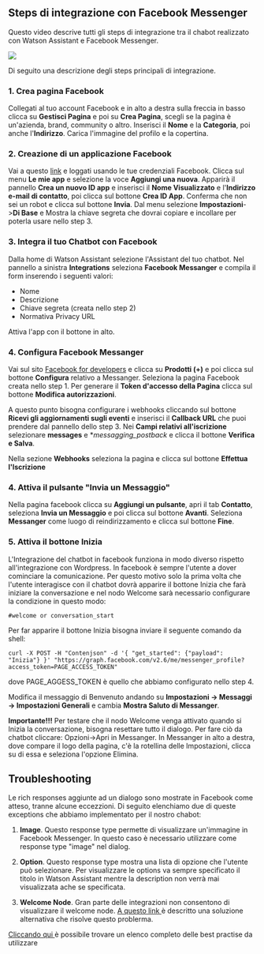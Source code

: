 ## Steps di integrazione con Facebook Messenger

 Questo video descrive tutti gli steps di integrazione tra il chabot realizzato con Watson Assistant e Facebook Messenger.
 
 [![](http://img.youtube.com/vi/8o-FFU5sYNM/0.jpg)](http://www.youtube.com/watch?v=8o-FFU5sYNM "")

 Di seguito una descrizione degli steps principali di integrazione.
 
### 1. Crea pagina Facebook

Collegati al tuo account Facebook e in alto a destra sulla freccia in basso clicca su **Gestisci Pagina** e poi su **Crea Pagina**, scegli se la pagina è un'azienda, brand, community o altro. Inserisci il **Nome** e la **Categoria**, poi anche l'**Indirizzo**. Carica l'immagine del profilo e la copertina.

### 2. Creazione di un applicazione Facebook

Vai a questo [link](http://developers.facebook.com) e loggati usando le tue credenziali Facebook. Clicca sul menu **Le mie app** e selezione la voce **Aggiungi una nuova**. Apparirà il pannello **Crea un nuovo ID app** e inserisci il **Nome Visualizzato** e l'**Indirizzo e-mail di contatto**, poi clicca sul bottone **Crea ID App**. Conferma che non sei un robot e clicca sul bottone **Invia**. Dal menu selezione **Impostazioni**->**Di Base** e Mostra la chiave segreta che dovrai copiare e incollare per poterla usare nello step 3.

### 3. Integra il tuo Chatbot con Facebook

Dalla home di Watson Assistant selezione l'Assistant del tuo chatbot. Nel pannello a sinistra **Integrations** seleziona **Facebook Messanger** e compila il form inserendo i seguenti valori:
- Nome
- Descrizione
- Chiave segreta (creata nello step 2)
- Normativa Privacy URL

Attiva l'app con il bottone in alto.

### 4. Configura Facebook Messanger

Vai sul sito [Facebook for developers](http://developers.facebook.com) e clicca su **Prodotti (+)** e poi clicca sul bottone **Configura** relativo a Messanger. Seleziona la pagina Facebook creata nello step 1. Per generare il **Token d'accesso della Pagina** clicca sul bottone **Modifica autorizzazioni**.

A questo punto bisogna configurare i webhooks cliccando sul bottone **Ricevi gli aggiornamenti sugli eventi** e inserisci il **Callback URL** che puoi prendere dal pannello dello step 3. Nei **Campi relativi all'iscrizione** selezionare **messages** e **messagging_postback* e clicca il bottone **Verifica e Salva**.

Nella sezione **Webhooks** seleziona la pagina e clicca sul bottone **Effettua l'Iscrizione**

### 4. Attiva il pulsante "Invia un Messaggio"

Nella pagina facebook clicca su **Aggiungi un pulsante**, apri il tab **Contatto**, seleziona **Invia un Messaggio** e poi clicca sul bottone **Avanti**. Seleziona **Messanger** come luogo di reindirizzamento e clicca sul bottone **Fine**.

### 5. Attiva il bottone Inizia

L'Integrazione del chatbot in facebook funziona in modo diverso rispetto all'integrazione con Wordpress. In facebook è sempre l'utente a dover cominciare la comunicazione. Per questo motivo solo la prima volta che l'utente interagisce con il chatbot dovrà apparire il bottone Inizia che farà iniziare la conversazione e nel nodo Welcome sarà necessario configurare la condizione in questo modo:

```#welcome or conversation_start```

Per far apparire il bottone Inizia bisogna inviare il seguente comando da shell:

```
curl -X POST -H "Contenjson" -d '{ "get_started": {"payload": "Inizia"} }' "https://graph.facebook.com/v2.6/me/messenger_profile?access_token=PAGE_ACCESS_TOKEN"
```

dove PAGE_AGGESS_TOKEN è quello che abbiamo configurato nello step 4.

Modifica il messaggio di Benvenuto andando su **Impostazioni -> Messaggi -> Impostazioni Generali** e cambia **Mostra Saluto di Messanger**.

**Importante!!!** Per testare che il nodo Welcome venga attivato quando si Inizia la conversazione, bisogna resettare tutto il dialogo. Per fare ciò da chatbot cliccare: Opzioni->Apri in Messanger. In Messanger in alto a destra, dove compare il logo della pagina, c'è la rotellina delle Impostazioni, clicca su di essa e seleziona l'opzione Elimina.

## Troubleshooting

Le rich responses aggiunte ad un dialogo sono mostrate in Facebook come atteso, tranne alcune eccezzioni. Di seguito elenchiamo due di queste exceptions che abbiamo implementato per il nostro chabot:

1. **Image**. Questo response type permette di visualizzare un'immagine in Facebook Messenger. In questo caso è necessario utilizzare come response type "image" nel dialog.

2. **Option**. Questo response type mostra una lista di opzione che l'utente può selezionare. Per visualizzare le options va sempre  specificato il titolo in Watson Assistant mentre la description non verrà mai visualizzata ache se specificata.

3. **Welcome Node**. Gran parte delle integrazioni non consentono di visualizzare il welcome node. [A questo link ](https://cloud.ibm.com/docs/services/assistant?topic=assistant-dialog-start) è descritto una soluzione alternativa che risolve questo problerma.

[Cliccando qui ](https://cloud.ibm.com/docs/services/assistant?topic=assistant-deploy-facebook#deploy-facebook=) è possibile trovare un elenco completo delle best practise da utilizzare



